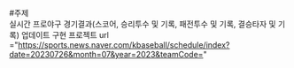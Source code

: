 #주제   
실시간 프로야구 경기결과(스코어, 승리투수 및 기록, 패전투수 및 기록, 결승타자 및 기록) 업데이트 구현 프로젝트 
url ="https://sports.news.naver.com/kbaseball/schedule/index?date=20230726&month=07&year=2023&teamCode="